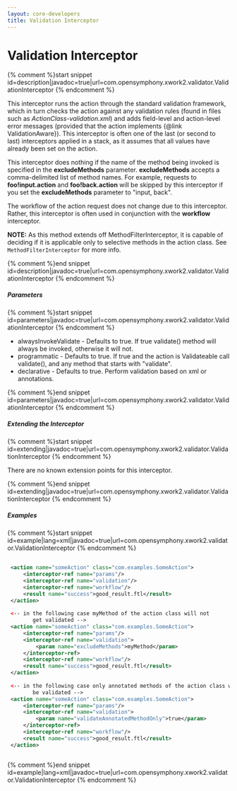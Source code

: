 ```yaml
---
layout: core-developers
title: Validation Interceptor
---
```


# Validation Interceptor



{% comment %}start snippet id=description|javadoc=true|url=com.opensymphony.xwork2.validator.ValidationInterceptor {% endcomment %}
<p>
 <p>
 This interceptor runs the action through the standard validation framework, which in turn checks the action against
 any validation rules (found in files such as <i>ActionClass-validation.xml</i>) and adds field-level and action-level
 error messages (provided that the action implements {@link ValidationAware}). This interceptor
 is often one of the last (or second to last) interceptors applied in a stack, as it assumes that all values have
 already been set on the action.
 </p>

 <p>
 This interceptor does nothing if the name of the method being invoked is specified in the <b>excludeMethods</b>
 parameter. <b>excludeMethods</b> accepts a comma-delimited list of method names. For example, requests to
 <b>foo!input.action</b> and <b>foo!back.action</b> will be skipped by this interceptor if you set the
 <b>excludeMethods</b> parameter to "input, back".
 </p>

 <p>
 The workflow of the action request does not change due to this interceptor. Rather,
 this interceptor is often used in conjunction with the <b>workflow</b> interceptor.
 </p>

 <p>
 <b>NOTE:</b> As this method extends off MethodFilterInterceptor, it is capable of
 deciding if it is applicable only to selective methods in the action class. See
 <code>MethodFilterInterceptor</code> for more info.
 </p>

</p>
{% comment %}end snippet id=description|javadoc=true|url=com.opensymphony.xwork2.validator.ValidationInterceptor {% endcomment %}

##### Parameters



{% comment %}start snippet id=parameters|javadoc=true|url=com.opensymphony.xwork2.validator.ValidationInterceptor {% endcomment %}
<p>
 <ul>

 <li>alwaysInvokeValidate - Defaults to true. If true validate() method will always
 be invoked, otherwise it will not.</li>

 <li>programmatic - Defaults to true. If true and the action is Validateable call validate(),
 and any method that starts with "validate".
 </li>
 
 <li>declarative - Defaults to true. Perform validation based on xml or annotations.</li>
 
 </ul>

</p>
{% comment %}end snippet id=parameters|javadoc=true|url=com.opensymphony.xwork2.validator.ValidationInterceptor {% endcomment %}

##### Extending the Interceptor



{% comment %}start snippet id=extending|javadoc=true|url=com.opensymphony.xwork2.validator.ValidationInterceptor {% endcomment %}
<p>
 There are no known extension points for this interceptor.

</p>
{% comment %}end snippet id=extending|javadoc=true|url=com.opensymphony.xwork2.validator.ValidationInterceptor {% endcomment %}

##### Examples



{% comment %}start snippet id=example|lang=xml|javadoc=true|url=com.opensymphony.xwork2.validator.ValidationInterceptor {% endcomment %}

```xml
 
 <action name="someAction" class="com.examples.SomeAction">
     <interceptor-ref name="params"/>
     <interceptor-ref name="validation"/>
     <interceptor-ref name="workflow"/>
     <result name="success">good_result.ftl</result>
 </action>
 
 <-- in the following case myMethod of the action class will not
        get validated -->
 <action name="someAction" class="com.examples.SomeAction">
     <interceptor-ref name="params"/>
     <interceptor-ref name="validation">
         <param name="excludeMethods">myMethod</param>
     </interceptor-ref>
     <interceptor-ref name="workflow"/>
     <result name="success">good_result.ftl</result>
 </action>
 
 <-- in the following case only annotated methods of the action class will
        be validated -->
 <action name="someAction" class="com.examples.SomeAction">
     <interceptor-ref name="params"/>
     <interceptor-ref name="validation">
         <param name="validateAnnotatedMethodOnly">true</param>
     </interceptor-ref>
     <interceptor-ref name="workflow"/>
     <result name="success">good_result.ftl</result>
 </action>



```

{% comment %}end snippet id=example|lang=xml|javadoc=true|url=com.opensymphony.xwork2.validator.ValidationInterceptor {% endcomment %}

